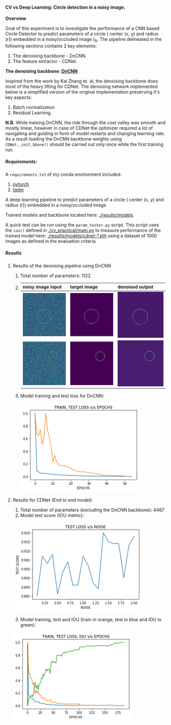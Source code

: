 #### CV vs Deep Learning: Circle detection in a noisy image.

__Overview__

Goal of this experiment is to investigate the performance of a CNN based Circle Detector to predict parameters of a circle ( center (x, y) and radius (r)) embedded in a noisy/occluded image $I_N$. The pipeline delineated in the following sections contains 2 key elements:

1. The denoising backbone - DnCNN.
2. The feature extractor - CDNet.

__The denoising backbone: [DnCNN](https://arxiv.org/pdf/1608.03981.pdf)__

Inspired from the work by Kai Zhang et. al, the denoising backbone does most of the heavy lifting for CDNet. The denoising network implemented below is a simplified version of the original implementation preserving it's key aspects:
1. Batch normalization 
2. Residual Learning.

__N.B.__ While training DnCNN, the ride through the cost valley was smooth and mostly linear, however in case of CDNet the optimizer required a lot of navigating and guiding in form of model restarts and changing learning rate. As a result loading the DnCNN backbone weights using `CDNet._init_bbone()` should be carried out only once while the first training run.

##### Requirements:

A `requirements.txt` of my conda environment included.

1. [pytorch](https://pytorch.org/)
2. [tqdm](https://github.com/tqdm/tqdm)

A deep learning pipeline to predict  parameters of a circle ( center (x, y) and radius (r)) embedded in a 
noisy/occluded image. 

Trained models and backbone located here: [./results/models](./results/models).

A quick test can be run using the `param_tester.py` script. This script uses the `iou()` defined in [./cv_practical/main.py](./cv_practical/main.py) to measure performance of  the trained model here: [./results/models/cdnet-*.pth](./results/models/cdnet-*.pth) using a dataset of 1000 images as defined in the evaluation criteria.

##### Results

1. Results of the denoising  pipeline using DnCNN

   1. Total number of parameters: 1122

   2. | noisy image input                                            | target image                                                 | denoised output                                              |
      | ------------------------------------------------------------ | ------------------------------------------------------------ | ------------------------------------------------------------ |
      | ![](./results/images/0.png) | ![](./results/images/0_targ.png) | ![](./results/images/0_pred.png) |
      | ![](./results/images/1.png) | ![](./results/images/1_targ.png) | ![](./results/images/1_pred.png) |

      

   3. Model training and test loss for DnCNN:

      ![](./results/dncnn_plot.png)

2. Results for CDNet (End to end model):

   1. Total number of parameters (excluding the DnCNN backbone): 4467
   2. Model test score (IOU metric):

   ​										 ![](./results/test_score.png)

   3. Model training, test and IOU (train in orange, test in blue and IOU in green): 

   ![](./results/cdnet_plot.png)
